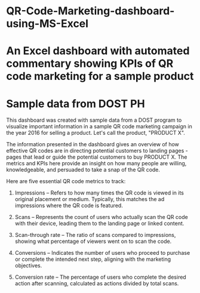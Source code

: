 # QR-Code-Marketing-dashboard-using-MS-Excel
# An Excel dashboard with automated commentary showing KPIs of QR code marketing for a sample product
# Sample data from DOST PH 

This dashboard was created with sample data from a DOST program to visualize important information in a sample QR code marketing campaign in the year 2016 for selling a product. Let's call the product, "PRODUCT X".

The information presented in the dashboard gives an overview of how effective QR codes are in directing potential customers to landing pages - pages that lead or guide the potential customers to buy PRODUCT X. The metrics and KPIs here provide an insight on how many people are willing,  knowledgeable, and persuaded to take a snap of the QR code. 


Here are five essential QR code metrics to track:

1. Impressions – Refers to how many times the QR code is viewed in its original placement or medium. Typically, this matches the ad impressions where the QR code is featured.

2. Scans – Represents the count of users who actually scan the QR code with their device, leading them to the landing page or linked content.

3. Scan-through rate – The ratio of scans compared to impressions, showing what percentage of viewers went on to scan the code. 

4. Conversions – Indicates the number of users who proceed to purchase or complete the intended next step, aligning with the marketing objectives.

5. Conversion rate – The percentage of users who complete the desired action after scanning, calculated as actions divided by total scans.
